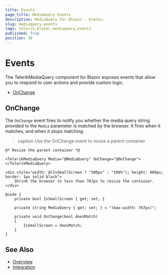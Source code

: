 ```yaml
---
title: Events
page_title: MediaQuery Events
description: MediaQuery for Blazor - Events.
slug: mediaquery-events
tags: telerik,blazor,mediaquery,events
published: True
position: 30
---
```


# Events

The TelerikMediaQuery component for Blazor exposes events that allow you to respond to user actions and provide custom logic.

* [OnChange](#onchange)

## OnChange

The `OnChange` event fires to notify you whether the media query string provided to the `Media` parameter is matched by the browser. It fires when it matches, and when it stops matching.


>caption Use the OnChange event to resize a parent container

````RAZOR
@* Resize the parent container *@

<TelerikMediaQuery Media="@MediaQuery" OnChange="@OnChange"></TelerikMediaQuery>

<div style="width: @(IsSmallScreen ? "500px" : "100%"); height: 400px; border: 1px solid black">
    Shrink the browser to less than 767px to resize the container.
</div>

@code {
    private bool IsSmallScreen { get; set; }

    private string MediaQuery { get; set; } = "(max-width: 767px)";

    private void OnChange(bool doesMatch)
    {
        IsSmallScreen = doesMatch;
    }
} 
````

## See Also

  * [Overview](slug://mediaquery-overview)
  * [Integration](slug://mediaquery-integration)
   
